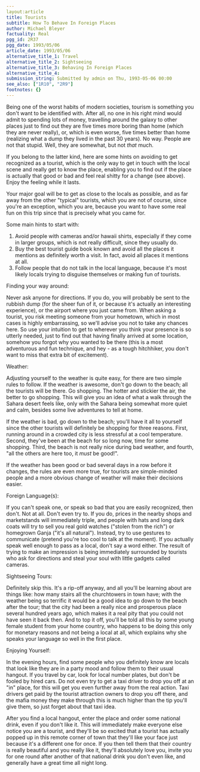```yaml
---
layout:article
title: Tourists
subtitle: How To Behave In Foreign Places
author: Michael Bleyer
factuality: Real
pgg_id: 2R37
pgg_date: 1993/05/06
article_date: 1993/05/06
alternative_title_1: Travel
alternative_title_2: Sightseeing
alternative_title_3: Behaving In Foreign Places
alternative_title_4: 
submission_string: Submitted by admin on Thu, 1993-05-06 00:00
see_also: ["1R10", "2R9"]
footnotes: {}
---
```

<div>
<p>Being one of the worst habits of modern societies, tourism is something you don't want to be identified with. After all, no one in his right mind would admit to spending lots of money, travelling around the galaxy to other places just to find out they are five times more boring than home (which they are never really), or, which is even worse, five times better than home (realizing what a dump they lived in the past 30 years). No way. People are not that stupid. Well, they are somewhat, but not <em>that</em> much.</p>
<p>If you belong to the latter kind, here are some hints on avoiding to get recognized as a tourist, which is the only way to get in touch with the local scene and really get to know the place, enabling you to find out if the place is actually that good or bad and feel real shitty for a change (see above). Enjoy the feeling while it lasts.</p>
<p>Your major goal will be to get as close to the locals as possible, and as far away from the other "typical" tourists, which you are not of course, since you're an exception, which you are, because you want to have some real fun on this trip since that is precisely what you came for.</p>
<p>Some main hints to start with:</p>
<ol>
<li value="1">Avoid people with cameras and/or hawaii shirts, especially if they come in larger groups, which is not really difficult, since they usually do.</li>
<li value="2">Buy the best tourist guide book known and avoid all the places it mentions as definitely worth a visit. In fact, avoid all places it mentions at all.</li>
<li value="3">Follow people that do not talk in the local language, because it's most likely locals trying to disguise themselves or making fun of tourists.</li>
</ol>
<p>Finding your way around:</p>
<p>Never ask anyone for directions. If you do, you will probably be sent to the rubbish dump (for the sheer fun of it, or because it's actually an interesting experience), or the airport where you just came from. When asking a tourist, you risk meeting someone from your hometown, which in most cases is highly embarrassing, so we'll advise you not to take any chances here. So use your intuition to get to wherever you think your presence is so utterly needed, just to find out that having finally arrived at some location, somehow you forgot why you wanted to be there (this is a most adventurous and fun technique, and hey - as a tough hitchhiker, you don't want to miss that extra bit of excitement).</p>
<p>Weather:</p>
<p>Adjusting yourself to the weather is quite easy, for there are two simple rules to follow. If the weather is awesome, don't go down to the beach; all the tourists will be there. Go shopping. The hotter and stickier the air, the better to go shopping. This will give you an idea of what a walk through the Sahara desert feels like, only with the Sahara being somewhat more quiet and calm, besides some live adventures to tell at home.</p>
<p>If the weather is bad, go down to the beach; you'll have it all to yourself since the other tourists will definitely be shopping for three reasons. First, running around in a crowded city is less stressful at a cool temperature. Second, they've been at the beach for so long now, time for some shopping. Third, the beach is not really nice during bad weather, and fourth, "all the others are here too, it <em>must</em> be good!".</p>
<p>If the weather has been good or bad several days in a row before it changes, the rules are even more true, for tourists are simple-minded people and a more obvious change of weather will make their decisions easier.</p>
<p>Foreign Language(s):</p>
<p>If you can't speak one, or speak so bad that you are easily recognized, then don't. Not at all. Don't even try to. If you do, prices in the nearby shops and marketstands will immediately triple, and people with hats and long dark coats will try to sell you real gold watches ("stolen from the rich") or homegrown Ganja ("it's all natural"). Instead, try to use gestures to communicate (pretend you're too cool to talk at the moment). If you actually speak well enough to pass as a local, don't say a word either. The result of trying to make an impression is being immediately surrounded by tourists who ask for directions and steal your soul with little gadgets called cameras.</p>
<p>Sightseeing Tours:</p>
<p>Definitely skip this. It's a rip-off anyway, and all you'll be learning about are things like: how many stairs all the churchtowers in town have; with the weather being so terrific it would be a good idea to go down to the beach after the tour; that the city had been a really nice and prosperous place several hundred years ago, which makes it a real pity that you could not have seen it back then. And to top it off, you'll be told all this by some young female student from your home country, who happens to be doing this only for monetary reasons and not being a local at all, which explains why she speaks your language so well in the first place.</p>
<p>Enjoying Yourself:</p>
<p>In the evening hours, find some people who you definitely know are locals that look like they are in a party mood and follow them to their usual hangout. If you travel by car, look for local number plates, but don't be fooled by hired cars. Do not even try to get a taxi driver to drop you off at an "in" place, for this will get you even further away from the real action. Taxi drivers get paid by the tourist attraction owners to drop you off there, and the mafia money they make through this is much higher than the tip you'll give them, so just forget about that taxi idea.</p>
<p>After you find a local hangout, enter the place and order some national drink, even if you don't like it. This will immediately make everyone else notice you are a tourist, and they'll be so excited that a tourist has actually popped up in this remote corner of town that they'll like your face just because it's a different one for once. If you then tell them that their country is really beautiful and you really like it, they'll absolutely love you, invite you for one round after another of that national drink you don't even like, and generally have a great time all night long.</p>
</div>
